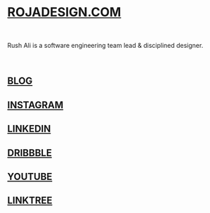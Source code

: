 # [ROJADESIGN.COM](https://www.rojadesign.com)

<br>

Rush Ali is a software engineering team lead & disciplined designer.

<br>

## [BLOG](https://www.rojadesign.com/blog)
## [INSTAGRAM](https://www.instagram.com/rojadesign)
## [LINKEDIN](https://www.linkedin.com/in/rush-ali-24574b162/)
## [DRIBBBLE](https://dribbble.com/rojadesign)
## [YOUTUBE](https://www.youtube.com/rojadesign)
## [LINKTREE](https://linktr.ee/rojadesign)

